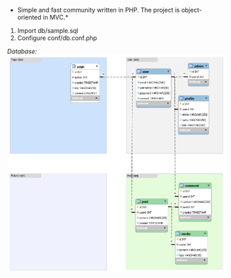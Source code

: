 * Simple and fast community written in PHP. 
 The project is object-oriented in MVC.*

1. Import db/sample.sql
2. Configure conf/db.conf.php

*Database:*
![Alt text](/db/model.png?raw=true "Optional Title")
